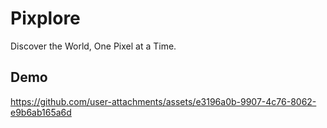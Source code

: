 # Pixplore
Discover the World, One Pixel at a Time.

## Demo
https://github.com/user-attachments/assets/e3196a0b-9907-4c76-8062-e9b6ab165a6d

